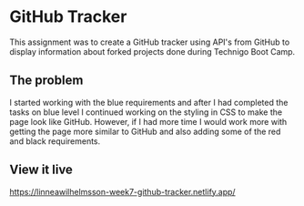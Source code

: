 # GitHub Tracker

This assignment was to create a GitHub tracker using API's from GitHub to display information about forked projects done during Technigo Boot Camp. 

## The problem

I started working with the blue requirements and after I had completed the tasks on blue level I continued working on the styling in CSS to make the page look like GitHub. However, if I had more time I would work more with getting the page more similar to GitHub and also adding some of the red and black requirements.

## View it live

https://linneawilhelmsson-week7-github-tracker.netlify.app/
